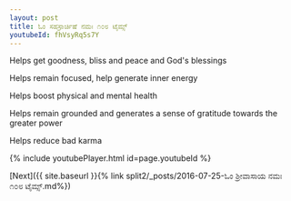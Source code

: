 ```yaml
---
layout: post
title: ಓಂ ಸಹಸ್ರಾರ್ಚಿಷೆ ನಮಃ ೧೦೮ ಟೈಮ್ಸ್
youtubeId: fhVsyRq5s7Y
---
```

 
 
Helps get goodness, bliss and peace and God's blessings
 
Helps remain focused, help generate inner energy 
 
Helps boost physical and mental health 
 
Helps remain grounded and generates a sense of gratitude towards the greater power 
 
Helps reduce bad karma
 
 
 
 


{% include youtubePlayer.html id=page.youtubeId %}
 
[Next]({{ site.baseurl }}{% link  split2/_posts/2016-07-25-ಓಂ ಶ್ರೀವಾಸಾಯ ನಮಃ ೧೦೮ ಟೈಮ್ಸ್.md%})
 
